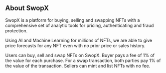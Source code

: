 
## About SwopX

SwopX is a platform for buying, selling and swapping NFTs with a comprehensive set of analytic tools for pricing, authenticating and fraud protection.

Using AI and Machine Learning for millions of NFTs, we are able to give price forecasts for any NFT even with no prior price or sales history.

Users can buy, sell and swap NFTs on SwopX. Buyer pays a fee of 1% of the value for each purchase. For a swap transaction, both parties pay 1% of the value of the transaction. Sellers can mint and list NFTs with no fee.